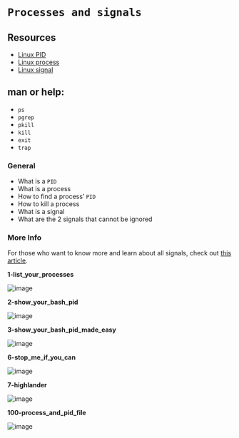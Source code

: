 # ``` Processes and signals ```

## Resources
- [Linux PID](http://www.linfo.org/pid.html)
- [Linux process](https://www.thegeekstuff.com/2012/03/linux-processes-environment/)
- [Linux signal](https://www.thegeekstuff.com/2012/03/linux-signals-fundamentals/)

## man or help:

- `ps`
- `pgrep`
- `pkill`
- `kill`
- `exit`
- `trap`

### General
- What is a `PID`
- What is a process
- How to find a process’ `PID`
- How to kill a process
- What is a signal
- What are the 2 signals that cannot be ignored

### More Info
For those who want to know more and learn about all signals, check out [this article](https://www.computerhope.com/unix/signals.htm).

**1-list_your_processes**

![image](https://github.com/richie-omondi/alx-system_engineering-devops/assets/69873039/17377fe6-9f48-49bd-a880-f7bb2927390f)

**2-show_your_bash_pid**

![image](https://github.com/richie-omondi/alx-system_engineering-devops/assets/69873039/e4032ad4-0b2a-4027-a047-cab45f732702)

**3-show_your_bash_pid_made_easy**

![image](https://github.com/richie-omondi/alx-system_engineering-devops/assets/69873039/b7dc4960-c26e-48c7-9aed-7a348a36095c)

**6-stop_me_if_you_can**

![image](https://github.com/richie-omondi/alx-system_engineering-devops/assets/69873039/4cf021fd-1758-4bd3-8bff-b5a4718eec39)

**7-highlander**

![image](https://github.com/richie-omondi/alx-system_engineering-devops/assets/69873039/aa948285-82ce-4a0a-b659-af4462d97bd0)

**100-process_and_pid_file**

![image](https://github.com/richie-omondi/alx-system_engineering-devops/assets/69873039/3544d8fb-7bed-4fbf-944d-dc6f50f81cd2)


